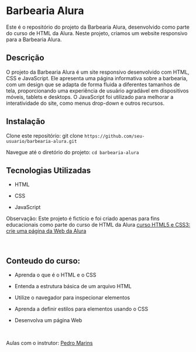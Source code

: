# Barbearia Alura
Este é o repositório do projeto da Barbearia Alura, desenvolvido como parte do curso de HTML da Alura. Neste projeto, criamos um website responsivo para a Barbearia Alura.

## Descrição
O projeto da Barbearia Alura é um site responsivo desenvolvido com HTML, CSS e JavaScript. Ele apresenta uma página informativa sobre a barbearia, com um design que se adapta de forma fluida a diferentes tamanhos de tela, proporcionando uma experiência de usuário agradável em dispositivos móveis, tablets e desktops. O JavaScript foi utilizado para melhorar a interatividade do site, como menus drop-down e outros recursos.

## Instalação

Clone este repositório: git clone  `https://github.com/seu-usuario/barbearia-alura.git`

Navegue até o diretório do projeto: `cd barbearia-alura`

## Tecnologias Utilizadas
* HTML

* CSS

* JavaScript



Observação: Este projeto é fictício e foi criado apenas para fins educacionais como parte do curso de HTML da Alura [curso HTML5 e CSS3: crie uma página da Web da Alura](https://cursos.alura.com.br/course/html5-css3-primeiros-passos)

<br>

## Conteudo do curso:

* Aprenda o que é o HTML e o CSS

* Entenda a estrutura básica de um arquivo HTML

* Utilize o navegador para inspecionar elementos

* Aprenda a definir estilos para elementos usando o CSS

* Desenvolva um página Web

<br>

Aulas com o instrutor: [Pedro Marins](https://www.linkedin.com/in/pedromarins/)
